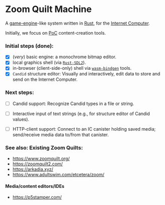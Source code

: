 # Zoom Quilt Machine


A [game-engine](https://en.wikipedia.org/wiki/Game_engine)-like system 
  written in [Rust](https://www.rust-lang.org/),
  for the [Internet Computer](https://dfinity.org/faq).

Initially, we focus on [PoC](https://en.wikipedia.org/wiki/Proof_of_concept) content-creation tools.

### Initial steps (done):

- [x] (_very_) basic engine: a monochrome bitmap editor.
- [x] local graphics shell (via [`Rust-SDL2`](https://github.com/Rust-SDL2/rust-sdl2)).
- [x] in-browser (client-side-only) shell via [`wasm-bindgen`](https://rustwasm.github.io/docs/wasm-bindgen/) tools.
- [x] `Candid` structure editor: Visually and interactively, edit data to store and send on the Internet Computer.

### Next steps:

- [ ] Candid support: Recognize Candid types in a file or string.
- [ ] Interactive input of text strings (e.g., for structure editor of Candid values).
- [ ] HTTP-client support: Connect to an IC canister holding saved media; send/receive media data to/from that canister.


### See also: Existing Zoom Quilts:

 - https://www.zoomquilt.org/
 - https://zoomquilt2.com/
 - https://arkadia.xyz/
 - https://www.adultswim.com/etcetera/zoom/

#### Media/content editors/IDEs
 - https://p5stamper.com/
